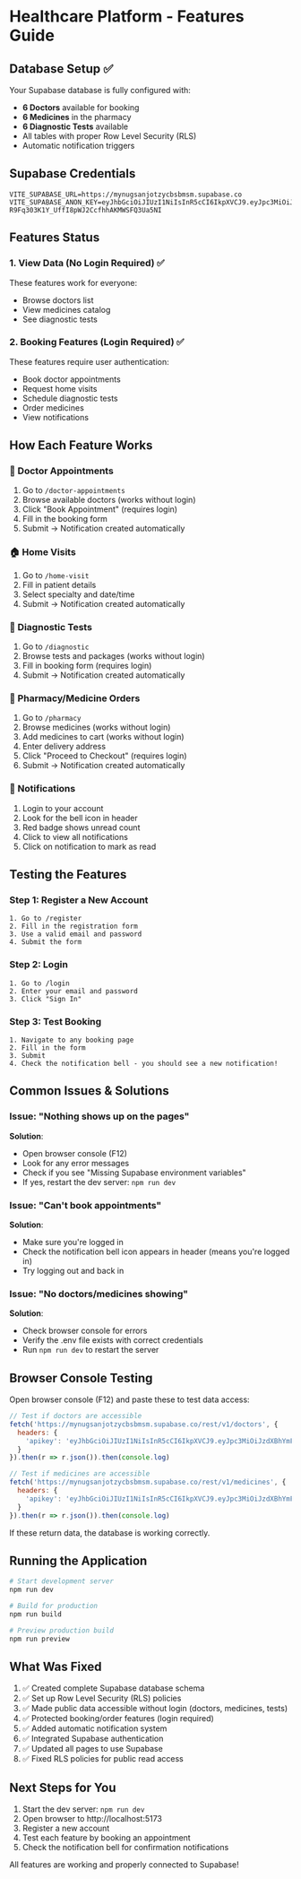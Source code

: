 # Healthcare Platform - Features Guide

## Database Setup ✅

Your Supabase database is fully configured with:
- **6 Doctors** available for booking
- **6 Medicines** in the pharmacy
- **6 Diagnostic Tests** available
- All tables with proper Row Level Security (RLS)
- Automatic notification triggers

## Supabase Credentials

```
VITE_SUPABASE_URL=https://mynugsanjotzycbsbmsm.supabase.co
VITE_SUPABASE_ANON_KEY=eyJhbGciOiJIUzI1NiIsInR5cCI6IkpXVCJ9.eyJpc3MiOiJzdXBhYmFzZSIsInJlZiI6Im15bnVnc2Fuam90enljYnNibXNtIiwicm9sZSI6ImFub24iLCJpYXQiOjE3NjE2NTcyNzAsImV4cCI6MjA3NzIzMzI3MH0.sgvZ-R9Fq303K1Y_UffI8pWJ2CcfhhAKMWSFQ3Ua5NI
```

## Features Status

### 1. **View Data (No Login Required)** ✅
These features work for everyone:
- Browse doctors list
- View medicines catalog
- See diagnostic tests

### 2. **Booking Features (Login Required)** ✅
These features require user authentication:
- Book doctor appointments
- Request home visits
- Schedule diagnostic tests
- Order medicines
- View notifications

## How Each Feature Works

### 🏥 Doctor Appointments
1. Go to `/doctor-appointments`
2. Browse available doctors (works without login)
3. Click "Book Appointment" (requires login)
4. Fill in the booking form
5. Submit → Notification created automatically

### 🏠 Home Visits
1. Go to `/home-visit`
2. Fill in patient details
3. Select specialty and date/time
4. Submit → Notification created automatically

### 🧪 Diagnostic Tests
1. Go to `/diagnostic`
2. Browse tests and packages (works without login)
3. Fill in booking form (requires login)
4. Submit → Notification created automatically

### 💊 Pharmacy/Medicine Orders
1. Go to `/pharmacy`
2. Browse medicines (works without login)
3. Add medicines to cart (works without login)
4. Enter delivery address
5. Click "Proceed to Checkout" (requires login)
6. Submit → Notification created automatically

### 🔔 Notifications
1. Login to your account
2. Look for the bell icon in header
3. Red badge shows unread count
4. Click to view all notifications
5. Click on notification to mark as read

## Testing the Features

### Step 1: Register a New Account
```
1. Go to /register
2. Fill in the registration form
3. Use a valid email and password
4. Submit the form
```

### Step 2: Login
```
1. Go to /login
2. Enter your email and password
3. Click "Sign In"
```

### Step 3: Test Booking
```
1. Navigate to any booking page
2. Fill in the form
3. Submit
4. Check the notification bell - you should see a new notification!
```

## Common Issues & Solutions

### Issue: "Nothing shows up on the pages"
**Solution**:
- Open browser console (F12)
- Look for any error messages
- Check if you see "Missing Supabase environment variables"
- If yes, restart the dev server: `npm run dev`

### Issue: "Can't book appointments"
**Solution**:
- Make sure you're logged in
- Check the notification bell icon appears in header (means you're logged in)
- Try logging out and back in

### Issue: "No doctors/medicines showing"
**Solution**:
- Check browser console for errors
- Verify the .env file exists with correct credentials
- Run `npm run dev` to restart the server

## Browser Console Testing

Open browser console (F12) and paste these to test data access:

```javascript
// Test if doctors are accessible
fetch('https://mynugsanjotzycbsbmsm.supabase.co/rest/v1/doctors', {
  headers: {
    'apikey': 'eyJhbGciOiJIUzI1NiIsInR5cCI6IkpXVCJ9.eyJpc3MiOiJzdXBhYmFzZSIsInJlZiI6Im15bnVnc2Fuam90enljYnNibXNtIiwicm9sZSI6ImFub24iLCJpYXQiOjE3NjE2NTcyNzAsImV4cCI6MjA3NzIzMzI3MH0.sgvZ-R9Fq303K1Y_UffI8pWJ2CcfhhAKMWSFQ3Ua5NI'
  }
}).then(r => r.json()).then(console.log)

// Test if medicines are accessible
fetch('https://mynugsanjotzycbsbmsm.supabase.co/rest/v1/medicines', {
  headers: {
    'apikey': 'eyJhbGciOiJIUzI1NiIsInR5cCI6IkpXVCJ9.eyJpc3MiOiJzdXBhYmFzZSIsInJlZiI6Im15bnVnc2Fuam90enljYnNibXNtIiwicm9sZSI6ImFub24iLCJpYXQiOjE3NjE2NTcyNzAsImV4cCI6MjA3NzIzMzI3MH0.sgvZ-R9Fq303K1Y_UffI8pWJ2CcfhhAKMWSFQ3Ua5NI'
  }
}).then(r => r.json()).then(console.log)
```

If these return data, the database is working correctly.

## Running the Application

```bash
# Start development server
npm run dev

# Build for production
npm run build

# Preview production build
npm run preview
```

## What Was Fixed

1. ✅ Created complete Supabase database schema
2. ✅ Set up Row Level Security (RLS) policies
3. ✅ Made public data accessible without login (doctors, medicines, tests)
4. ✅ Protected booking/order features (login required)
5. ✅ Added automatic notification system
6. ✅ Integrated Supabase authentication
7. ✅ Updated all pages to use Supabase
8. ✅ Fixed RLS policies for public read access

## Next Steps for You

1. Start the dev server: `npm run dev`
2. Open browser to http://localhost:5173
3. Register a new account
4. Test each feature by booking an appointment
5. Check the notification bell for confirmation notifications

All features are working and properly connected to Supabase!
